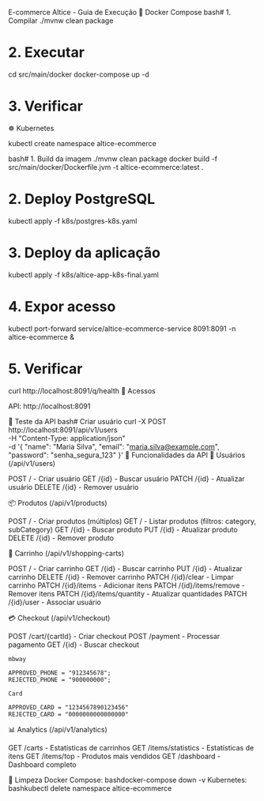E-commerce Altice - Guia de Execução
🐳 Docker Compose
bash# 1. Compilar
./mvnw clean package

# 2. Executar
cd src/main/docker
docker-compose up -d

# 3. Verificar
☸️ Kubernetes

kubectl create namespace altice-ecommerce

bash# 1. Build da imagem
./mvnw clean package
docker build -f src/main/docker/Dockerfile.jvm -t altice-ecommerce:latest .

# 2. Deploy PostgreSQL
kubectl apply -f k8s/postgres-k8s.yaml

# 3. Deploy da aplicação
kubectl apply -f k8s/altice-app-k8s-final.yaml

# 4. Expor acesso
kubectl port-forward service/altice-ecommerce-service 8091:8091 -n altice-ecommerce &

# 5. Verificar
curl http://localhost:8091/q/health
🔗 Acessos

API: http://localhost:8091

🧪 Teste da API
bash# Criar usuário
curl -X POST http://localhost:8091/api/v1/users \
  -H "Content-Type: application/json" \
  -d '{
    "name": "Maria Silva",
    "email": "maria.silva@example.com",
    "password": "senha_segura_123"
  }'
🚀 Funcionalidades da API
👤 Usuários (/api/v1/users)

POST / - Criar usuário
GET /{id} - Buscar usuário
PATCH /{id} - Atualizar usuário
DELETE /{id} - Remover usuário

📦 Produtos (/api/v1/products)

POST / - Criar produtos (múltiplos)
GET / - Listar produtos (filtros: category, subCategory)
GET /{id} - Buscar produto
PUT /{id} - Atualizar produto
DELETE /{id} - Remover produto

🛒 Carrinho (/api/v1/shopping-carts)

POST / - Criar carrinho
GET /{id} - Buscar carrinho
PUT /{id} - Atualizar carrinho
DELETE /{id} - Remover carrinho
PATCH /{id}/clear - Limpar carrinho
PATCH /{id}/items - Adicionar itens
PATCH /{id}/items/remove - Remover itens
PATCH /{id}/items/quantity - Atualizar quantidades
PATCH /{id}/user - Associar usuário

💳 Checkout (/api/v1/checkout)

POST /cart/{cartId} - Criar checkout
POST /payment - Processar pagamento
GET /{id} - Buscar checkout

    mbway
    
    APPROVED_PHONE = "912345678";  
    REJECTED_PHONE = "900000000";   

    Card

    APPROVED_CARD = "1234567890123456"
    REJECTED_CARD = "0000000000000000"

📊 Analytics (/api/v1/analytics)

GET /carts - Estatísticas de carrinhos
GET /items/statistics - Estatísticas de itens
GET /items/top - Produtos mais vendidos
GET /dashboard - Dashboard completo

🧹 Limpeza
Docker Compose:
bashdocker-compose down -v
Kubernetes:
bashkubectl delete namespace altice-ecommerce